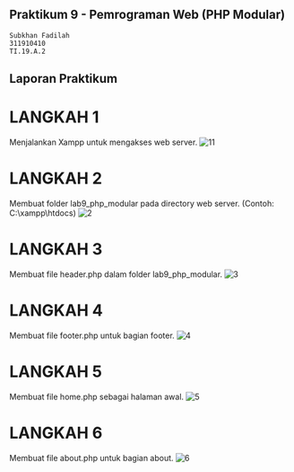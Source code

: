 ## Praktikum 9 - Pemrograman Web (PHP Modular)
~~~
Subkhan Fadilah
311910410
TI.19.A.2
~~~
## Laporan Praktikum
# LANGKAH 1
Menjalankan Xampp untuk mengakses web server.
![11](https://user-images.githubusercontent.com/56526583/121132168-fcdebe00-c85a-11eb-93a9-cdb4ad8e01ea.png)
# LANGKAH 2
Membuat folder lab9_php_modular pada directory web server. (Contoh: C:\xampp\htdocs)
![2](https://user-images.githubusercontent.com/56526583/121132340-3a434b80-c85b-11eb-8e83-59802fdca0a1.png)
# LANGKAH 3
Membuat file header.php dalam folder lab9_php_modular.
![3](https://user-images.githubusercontent.com/56526583/121197207-51099280-c89b-11eb-87f3-a691ea31f63f.png)
# LANGKAH 4
Membuat file footer.php untuk bagian footer.
![4](https://user-images.githubusercontent.com/56526583/121197483-8c0bc600-c89b-11eb-8d8f-57bedf0a0502.png)
# LANGKAH 5
Membuat file home.php sebagai halaman awal.
![5](https://user-images.githubusercontent.com/56526583/121197589-a180f000-c89b-11eb-89ed-e3e5e730b90d.png)
# LANGKAH 6
Membuat file about.php untuk bagian about.
![6](https://user-images.githubusercontent.com/56526583/121197699-b8bfdd80-c89b-11eb-89b3-4fd5eddc5f92.png)

